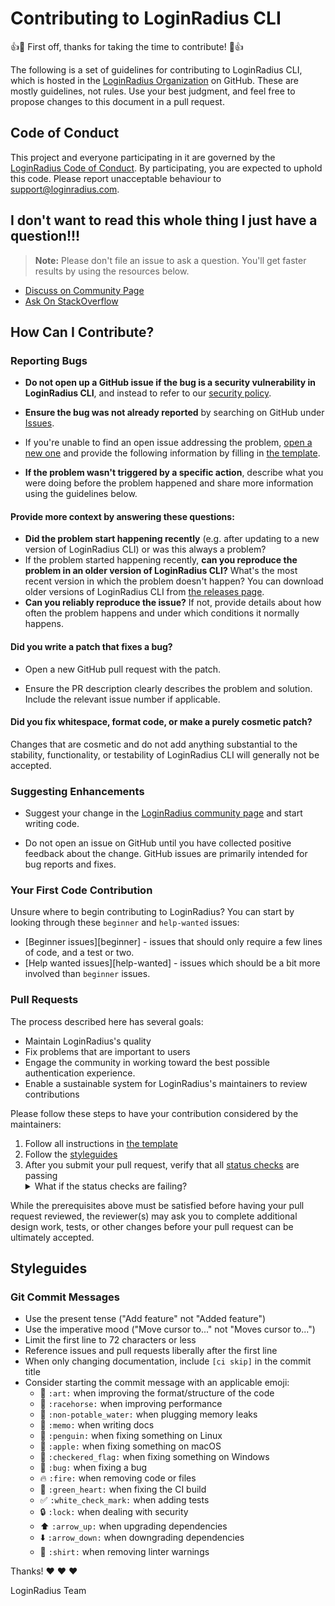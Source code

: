 # Contributing to LoginRadius CLI

:+1::tada: First off, thanks for taking the time to contribute! :tada::+1:

The following is a set of guidelines for contributing to LoginRadius CLI, which is hosted in the [LoginRadius Organization](https://github.com/loginradius) on GitHub. These are mostly guidelines, not rules. Use your best judgment, and feel free to propose changes to this document in a pull request.

## Code of Conduct

This project and everyone participating in it are governed by the [LoginRadius Code of Conduct](CODE_OF_CONDUCT.md). By participating, you are expected to uphold this code. Please report unacceptable behaviour to [support@loginradius.com](mailto:support@loginradius.com).

## I don't want to read this whole thing I just have a question!!!

> **Note:** Please don't file an issue to ask a question. You'll get faster results by using the resources below.

* [Discuss on Community Page](https://community.loginradius.com/)
* [Ask On StackOverflow](https://stackoverflow.com/questions/ask/?tags=loginradius)

## How Can I Contribute?

### Reporting Bugs

* **Do not open up a GitHub issue if the bug is a security vulnerability
  in LoginRadius CLI**, and instead to refer to our [security policy](https://www.loginradius.com/security-policy).

* **Ensure the bug was not already reported** by searching on GitHub under [Issues](https://github.com/loginradius/lr-cli/issues).

* If you're unable to find an open issue addressing the problem, [open a new one](https://github.com/loginradius/lr-cli/issues/new) and provide the following information by filling in [the template](https://github.com/loginradius/lr-cli/.github/blob/master/.github/ISSUE_TEMPLATE/bug_report.md).

* **If the problem wasn't triggered by a specific action**, describe what you were doing before the problem happened and share more information using the guidelines below.

#### Provide more context by answering these questions:

* **Did the problem start happening recently** (e.g. after updating to a new version of LoginRadius CLI) or was this always a problem?
* If the problem started happening recently, **can you reproduce the problem in an older version of LoginRadius CLI?** What's the most recent version in which the problem doesn't happen? You can download older versions of LoginRadius CLI from [the releases page](https://github.com/loginradius/lr-cli/releases).
* **Can you reliably reproduce the issue?** If not, provide details about how often the problem happens and under which conditions it normally happens.

#### Did you write a patch that fixes a bug?

* Open a new GitHub pull request with the patch.

* Ensure the PR description clearly describes the problem and solution. Include the relevant issue number if applicable.

#### Did you fix whitespace, format code, or make a purely cosmetic patch?

Changes that are cosmetic and do not add anything substantial to the stability, functionality, or testability of LoginRadius CLI will generally not be accepted.

### Suggesting Enhancements

* Suggest your change in the [LoginRadius community page](https://community.loginradius.com/) and start writing code.

* Do not open an issue on GitHub until you have collected positive feedback about the change. GitHub issues are primarily intended for bug reports and fixes.

### Your First Code Contribution

Unsure where to begin contributing to LoginRadius? You can start by looking through these `beginner` and `help-wanted` issues:

* [Beginner issues][beginner] - issues that should only require a few lines of code, and a test or two.
* [Help wanted issues][help-wanted] - issues which should be a bit more involved than `beginner` issues.

### Pull Requests

The process described here has several goals:

- Maintain LoginRadius's quality
- Fix problems that are important to users
- Engage the community in working toward the best possible authentication experience.
- Enable a sustainable system for LoginRadius's maintainers to review contributions

Please follow these steps to have your contribution considered by the maintainers:

1. Follow all instructions in [the template](PULL_REQUEST_TEMPLATE.md)
2. Follow the [styleguides](#styleguides)
3. After you submit your pull request, verify that all [status checks](https://help.github.com/articles/about-status-checks/) are passing <details><summary>What if the status checks are failing?</summary>If a status check is failing, and you believe that the failure is unrelated to your change, please leave a comment on the pull request explaining why you believe the failure is unrelated. A maintainer will re-run the status check for you. If we conclude that the failure was a false positive, then we will open an issue to track that problem with our status check suite.</details>

While the prerequisites above must be satisfied before having your pull request reviewed, the reviewer(s) may ask you to complete additional design work, tests, or other changes before your pull request can be ultimately accepted.

## Styleguides

### Git Commit Messages

* Use the present tense ("Add feature" not "Added feature")
* Use the imperative mood ("Move cursor to..." not "Moves cursor to...")
* Limit the first line to 72 characters or less
* Reference issues and pull requests liberally after the first line
* When only changing documentation, include `[ci skip]` in the commit title
* Consider starting the commit message with an applicable emoji:
    * :art: `:art:` when improving the format/structure of the code
    * :racehorse: `:racehorse:` when improving performance
    * :non-potable_water: `:non-potable_water:` when plugging memory leaks
    * :memo: `:memo:` when writing docs
    * :penguin: `:penguin:` when fixing something on Linux
    * :apple: `:apple:` when fixing something on macOS
    * :checkered_flag: `:checkered_flag:` when fixing something on Windows
    * :bug: `:bug:` when fixing a bug
    * :fire: `:fire:` when removing code or files
    * :green_heart: `:green_heart:` when fixing the CI build
    * :white_check_mark: `:white_check_mark:` when adding tests
    * :lock: `:lock:` when dealing with security
    * :arrow_up: `:arrow_up:` when upgrading dependencies
    * :arrow_down: `:arrow_down:` when downgrading dependencies
    * :shirt: `:shirt:` when removing linter warnings

Thanks! :heart: :heart: :heart:

LoginRadius Team





